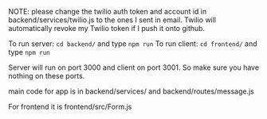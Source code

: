 NOTE: please change the twilio auth token and account id in backend/services/twilio.js to the ones I sent in email. Twilio will automatically revoke my Twilio token if I push it onto github.

To run server: `cd backend/` and type `npm run`
To run client: `cd frontend/` and type `npm run`

Server will run on port 3000 and client on port 3001. So make sure you have nothing on these ports.

main code for app is in backend/services/ and backend/routes/message.js

For frontend it is frontend/src/Form.js